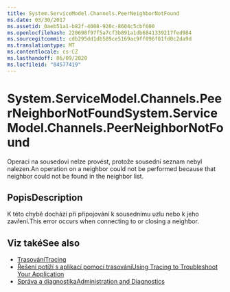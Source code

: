 ```yaml
---
title: System.ServiceModel.Channels.PeerNeighborNotFound
ms.date: 03/30/2017
ms.assetid: 0aeb51a1-b82f-4008-920c-8604c5cbf600
ms.openlocfilehash: 220698f97f5a7cf3b891a1db6841339217fed984
ms.sourcegitcommit: cdb295dd1db589ce5169ac9ff096f01fd0c2da9d
ms.translationtype: MT
ms.contentlocale: cs-CZ
ms.lasthandoff: 06/09/2020
ms.locfileid: "84577419"
---
```

# <a name="systemservicemodelchannelspeerneighbornotfound"></a><span data-ttu-id="89aaa-102">System.ServiceModel.Channels.PeerNeighborNotFound</span><span class="sxs-lookup"><span data-stu-id="89aaa-102">System.ServiceModel.Channels.PeerNeighborNotFound</span></span>
<span data-ttu-id="89aaa-103">Operaci na sousedovi nelze provést, protože sousední seznam nebyl nalezen.</span><span class="sxs-lookup"><span data-stu-id="89aaa-103">An operation on a neighbor could not be performed because that neighbor could not be found in the neighbor list.</span></span>  
  
## <a name="description"></a><span data-ttu-id="89aaa-104">Popis</span><span class="sxs-lookup"><span data-stu-id="89aaa-104">Description</span></span>  
 <span data-ttu-id="89aaa-105">K této chybě dochází při připojování k sousednímu uzlu nebo k jeho zavření.</span><span class="sxs-lookup"><span data-stu-id="89aaa-105">This error occurs when connecting to or closing a neighbor.</span></span>  
  
## <a name="see-also"></a><span data-ttu-id="89aaa-106">Viz také</span><span class="sxs-lookup"><span data-stu-id="89aaa-106">See also</span></span>

- [<span data-ttu-id="89aaa-107">Trasování</span><span class="sxs-lookup"><span data-stu-id="89aaa-107">Tracing</span></span>](index.md)
- [<span data-ttu-id="89aaa-108">Řešení potíží s aplikací pomocí trasování</span><span class="sxs-lookup"><span data-stu-id="89aaa-108">Using Tracing to Troubleshoot Your Application</span></span>](using-tracing-to-troubleshoot-your-application.md)
- [<span data-ttu-id="89aaa-109">Správa a diagnostika</span><span class="sxs-lookup"><span data-stu-id="89aaa-109">Administration and Diagnostics</span></span>](../index.md)
